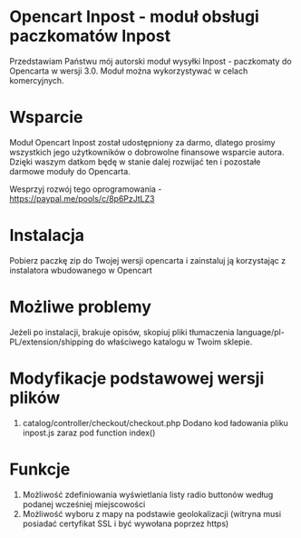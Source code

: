 # Opencart Inpost - moduł obsługi paczkomatów Inpost
Przedstawiam Państwu mój autorski moduł wysyłki Inpost - paczkomaty do Opencarta w wersji 3.0. Moduł można wykorzystywać w celach komercyjnych.

# Wsparcie
Moduł Opencart Inpost został udostępniony za darmo, dlatego prosimy wszystkich jego użytkowników o dobrowolne finansowe wsparcie autora. Dzięki waszym datkom będę w stanie dalej rozwijać ten i pozostałe darmowe moduły do Opencarta.

Wesprzyj rozwój tego oprogramowania - https://paypal.me/pools/c/8p6PzJtLZ3

# Instalacja
Pobierz paczkę zip do Twojej wersji opencarta i zainstaluj ją korzystając z instalatora wbudowanego w Opencart

# Możliwe problemy
Jeżeli po instalacji, brakuje opisów, skopiuj pliki tłumaczenia language/pl-PL/extension/shipping do właściwego katalogu w Twoim sklepie.

# Modyfikacje podstawowej wersji plików
1. catalog/controller/checkout/checkout.php
   Dodano kod ładowania pliku inpost.js zaraz pod function index()

# Funkcje
1. Możliwość zdefiniowania wyświetlania listy radio buttonów według podanej wcześniej miejscowości
2. Możliwość wyboru z mapy na podstawie geolokalizacji (witryna musi posiadać certyfikat SSL i być wywołana poprzez https)

